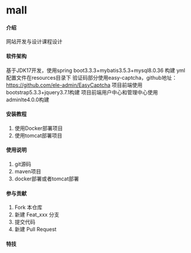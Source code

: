 # mall

#### 介绍
网站开发与设计课程设计

#### 软件架构
基于JDK17开发，使用spring boot3.3.3+mybatis3.5.3+mysql8.0.36 构建
yml配置文件在resources目录下
验证码部分使用easy-captcha，github地址：https://github.com/ele-admin/EasyCaptcha
项目前端使用bootstrap5.3.3+jquery3.7.1构建
项目前端用户中心和管理中心使用adminlte4.0.0构建

#### 安装教程

1.  使用Docker部署项目
2.  使用tomcat部署项目

#### 使用说明

1.  git源码
2.  maven项目
3.  docker部署或者tomcat部署

#### 参与贡献

1.  Fork 本仓库
2.  新建 Feat_xxx 分支
3.  提交代码
4.  新建 Pull Request


#### 特技

